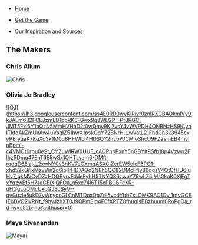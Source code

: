 - [Home](https://ctallum.github.io/softdes-game-project/)

- [Get the Game](installation.md)

- [Our Inspiration and Sources](sources.md)

## The Makers

### Chris Allum
![Chris](https://lh3.googleusercontent.com/iUsDv0FqoaVgjmaoBBbqRZG3WfI7b7Z7ZORbrUgUhk67mS67c5L1vYIH7J7c_Lr3GDidz_UlY40jYV7jGmZmXT_K3sej-KEEXn_pyJrgMIWKRszW55ivqKIjpymUlmVhYqEnf4PH_WgK2f7MnSpkBwIlFEvgoearBiO1GvBJ2kSsEDrNy_C640HiD1dUFt2B-I3-h-O6Nzq0Q1NtgXkvCCriANlTNTu0DdCXaOVk-O46AnsTgTZWUTKQQiZPl5ld2GTUsEW8-LvikoAMw6GXCUIs--a4t0fQeCTaf_7moG_JSHn9M7BMqgw1jDWK6kOW3gWoIMTvDowxInc9MxmFM2bpynXkZXMErKysWp2BnpMjjYqvUtkJia_07vkBeOCjGxa9FiuYBlZlUi6eAggTc1pkrmReGWfcm_MiFtkkrkAocCF5WDRNHZ6daAsiMnpGz3S2BbITComhxgnvL0ikOs4wz2LfQ7d7_SUL23jUNOsKrz-oG6xNs7aAiRuVcxblXEt4bA-hGwM5jMXWE69ABF_18s74OVCV2NK9Evf5fgnDY8JP7zfblW8IVuQFqJvm0o3TY22SL9yI4QmqXDO-7hnkiY3Q0xb8NQhTxt4FAJQ3sRm1lvUHavTKQua483w65UBTlHsHJ9j00hoG4KOEta5CFNLI3ZF0qBI7gH3W2ds_zGl1l92zS5kMlSlX3Q=s525-no?authuser=0)

### Olivia Jo Bradley
![OJ] (https://lh3.googleusercontent.com/ss4E0RD0wyKiRivf0znIRXGBAOkmIVy9kJALm632FCEJzmLD1bpRK6-Gwx9gJWLGP_-Pf8RGC-JMT5Fxl6Y1bQzN5MmHVHhD2t0wQmy9Kj7vsY4vWVPDH4ONBNzHS9jCyhITktdAkZmUxAw4uVsgIZ51hwX1pskOqY72BNrHu_wVatL21FhdCh3k3945cxvPEryqaK7KqXo3k1M0q8HFWILI4HDSOY2hLbPJCMioShcU9FZ2smEB4mvInBpml-c4VMOt6rpu0eSt_CYZuWlRW0UUE_cAOPnpPxnY5nGBYlt9Sfb18p4Vzwn2FIhzRDmu47EnT6E5wSx1OHTLvam6-DMft-rqdqD65iajJ_2xwNY0v3nKV7eCXmgASXCiZerEW5elcF5PO1-xhd52kGrjxMzvWn2d6ibjIrHD7AOq2N8h5QC82DMcFfiy86qgsV4OtCfHU6IuHv7_gkMVCvDZzHDQByrvFddeFyhH5TNYQ36zwuY76wLZ5jMs0kqK0XjFgTxYqzwEf5H7JdGEiXjQFOa_g5xc74i6T15xPBG6FeXR-qHGgLoQMcUxbGJ3JSyV--qvGuzle5ukD7vWpyooGLCnMTDoxQgZdI5vcdYbbZsLOMK9AO1Ov_1ptvGCElEbDVC2ivRNt_f9hyJzhXT0J9QPmSjq4F0fXRTZ0fhuqIsBBzhuum0RoPgCa_rdTw=s525-no?authuser=0)

### Maya Sivanandan
![Maya](https://lh3.googleusercontent.com/g6kju94NaOkRMWHgu94TXcpKPPfVEPIv6ycHbdfSt0dTXh2ZHwdjgj51akkn497wf9oeLKe3gBMg_i2TsWQtBsQ2Dkk7EXKJtNYbXB6RyDxrEzSX1vChEXuSyiQfSjRvG7DodSCkmEfGI79a6FJky1giP7qCpDoW8cnHvnnfo3WaoV2zplIiEq2o3_V9FLp-uGWTIfl2eoxoPXfcoRsO2UvXn6nHGnEXwvmfIOFJh-73xvM9ed37M07Y8ngyX30QxwluGW4yhcuEvXA-3KVuo3DQNtOWJ3jlkfoKvcK4yQz_6WY-SC-rb9-SwxVg_g2LL3Dxq1aATX0Ms1doCSmgNxO1iTdrdEIXN4CLXPtoWG4d-kS9QRzZkXODMSER51B8tBd8hjkwWzYq-b8o4Elz41kp57MM0f7wyVFUKpq-UyDhprQAtlnlqYjr7VbWIO_8fABNx1YACIgLIO_4qgNfAUbl4fYcn1jK-txVqynWWQPsQD6kHCJywKGFEPSTDI8llVm_BKENqTwQwqxfiQvCO4lQ0eDL6K4cUbF9ee8u7mLHBUtoPASY4y9rS7oQqr0NmACF0BFc5F13MH0IijcSGWbqg1ltXSqRt_3zn1dGDtLe-TB8KGVUc4HTZzb27_J7U6AVHNi78eeTdhgnJLKynqZwXSB_hxvhORamSaXZ9s6AqQIAGvKzdyFV8PNDLA=s525-no?authuser=0){
